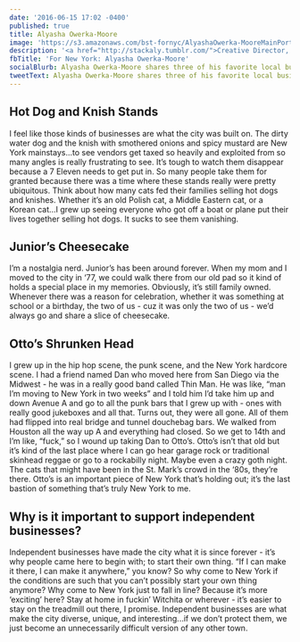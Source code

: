 ```yaml
---
date: '2016-06-15 17:02 -0400'
published: true
title: Alyasha Owerka-Moore
image: 'https://s3.amazonaws.com/bst-fornyc/AlyashaOwerka-MooreMainPortrait.jpg'
description: '<a href="http://stackaly.tumblr.com/">Creative Director, Designer</a>'
fbTitle: 'For New York: Alyasha Owerka-Moore'
socialBlurb: Alyasha Owerka-Moore shares three of his favorite local businesses in NYC.
tweetText: Alyasha Owerka-Moore shares three of his favorite local businesses in NYC
---
```

## Hot Dog and Knish Stands

I feel like those kinds of businesses are what the city was built on. The dirty water dog and the knish with smothered onions and spicy mustard are New York mainstays...to see vendors get taxed so heavily and exploited from so many angles is really frustrating to see. It’s tough to watch them disappear because a 7 Eleven needs to get put in. So many people take them for granted because there was a time where these stands really were pretty ubiquitous. Think about how many cats fed their families selling hot dogs and knishes. Whether it’s an old Polish cat, a Middle Eastern cat, or a Korean cat...I grew up seeing everyone who got off a boat or plane put their lives together selling hot dogs. It sucks to see them vanishing.

## Junior’s Cheesecake

I’m a nostalgia nerd. Junior’s has been around forever. When my mom and I moved to the city in ‘77, we could walk there from our old pad so it kind of holds a special place in my memories. Obviously, it’s still family owned. Whenever there was a reason for celebration, whether it was something at school or a birthday, the two of us - cuz it was only the two of us - we’d always go and share a slice of cheesecake.

## Otto’s Shrunken Head

I grew up in the hip hop scene, the punk scene, and the New York hardcore scene. I had a friend named Dan who moved here from San Diego via the Midwest - he was in a really good band called Thin Man. He was like, “man I’m moving to New York in two weeks” and I told him I’d take him up and down Avenue A and go to all the punk bars that I grew up with - ones with really good jukeboxes and all that. Turns out, they were all gone. All of them had flipped into real bridge and tunnel douchebag bars. We walked from Houston all the way up A and everything had closed. So we get to 14th and I’m like, “fuck,” so I wound up taking Dan to Otto’s. Otto’s isn’t that old but it’s kind of the last place where I can go hear garage rock or traditional skinhead reggae or go to a rockabilly night. Maybe even a crazy goth night. The cats that might have been in the St. Mark’s crowd in the ‘80s, they’re there. Otto’s is an important piece of New York that’s holding out; it’s the last bastion of something that’s truly New York to me.

## Why is it important to support independent businesses?

Independent businesses have made the city what it is since forever - it’s why people came here to begin with; to start their own thing. “If I can make it there, I can make it anywhere,” you know? So why come to New York if the conditions are such that you can’t possibly start your own thing anymore? Why come to New York just to fall in line? Because it’s more ‘exciting’ here? Stay at home in fuckin’ Witchita or wherever - it’s easier to stay on the treadmill out there, I promise. Independent businesses are what make the city diverse, unique, and interesting...if we don’t protect them, we just become an unnecessarily difficult version of any other town.
